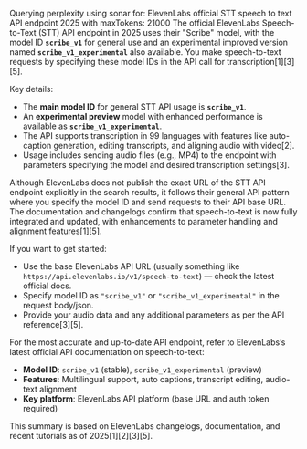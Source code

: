 Querying perplexity using sonar for: ElevenLabs official STT speech to text API endpoint 2025 with maxTokens: 21000
The official ElevenLabs Speech-to-Text (STT) API endpoint in 2025 uses their "Scribe" model, with the model ID **`scribe_v1`** for general use and an experimental improved version named **`scribe_v1_experimental`** also available. You make speech-to-text requests by specifying these model IDs in the API call for transcription[1][3][5].

Key details:
- The **main model ID** for general STT API usage is **`scribe_v1`**.
- An **experimental preview** model with enhanced performance is available as **`scribe_v1_experimental`**.
- The API supports transcription in 99 languages with features like auto-caption generation, editing transcripts, and aligning audio with video[2].
- Usage includes sending audio files (e.g., MP4) to the endpoint with parameters specifying the model and desired transcription settings[3].

Although ElevenLabs does not publish the exact URL of the STT API endpoint explicitly in the search results, it follows their general API pattern where you specify the model ID and send requests to their API base URL. The documentation and changelogs confirm that speech-to-text is now fully integrated and updated, with enhancements to parameter handling and alignment features[1][5].

If you want to get started:
- Use the base ElevenLabs API URL (usually something like `https://api.elevenlabs.io/v1/speech-to-text`) — check the latest official docs.
- Specify model ID as `"scribe_v1"` or `"scribe_v1_experimental"` in the request body/json.
- Provide your audio data and any additional parameters as per the API reference[3][5].

For the most accurate and up-to-date API endpoint, refer to ElevenLabs’s latest official API documentation on speech-to-text:

- **Model ID**: `scribe_v1` (stable), `scribe_v1_experimental` (preview)
- **Features**: Multilingual support, auto captions, transcript editing, audio-text alignment
- **Key platform**: ElevenLabs API platform (base URL and auth token required)

This summary is based on ElevenLabs changelogs, documentation, and recent tutorials as of 2025[1][2][3][5].
